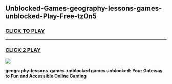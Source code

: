 
## Unblocked-Games-geography-lessons-games-unblocked-Play-Free-tz0n5
<h3>
<a href="https://premium76.site?title=geography-lessons-games-unblocked&ref=20A">CLICK TO PLAY</a></h3>
<hr>

<h3>
<a href="https://premium76.site?title=geography-lessons-games-unblocked&ref=20A">CLICK 2 PLAY</a>
  
</h3>

<a href="https://premium76.site?title=geography-lessons-games-unblocked&ref=20A"><img src="https://clearcache.store/games.png"></a>


**geography-lessons-games-unblocked games unblocked: Your Gateway to Fun and Accessible Online Gaming**
